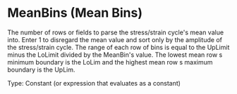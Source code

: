 # MeanBins (Mean Bins)

The number of rows or fields to parse the stress/strain cycle's mean value into. Enter 1 to disregard the mean value and sort only by the amplitude of the stress/strain cycle. The range of each row of bins is equal to the UpLimit minus the LoLimit divided by the MeanBin's value. The lowest mean row s minimum boundary is the LoLim and the highest mean row s maximum boundary is the UpLim.

Type: Constant (or expression that evaluates as a constant)
